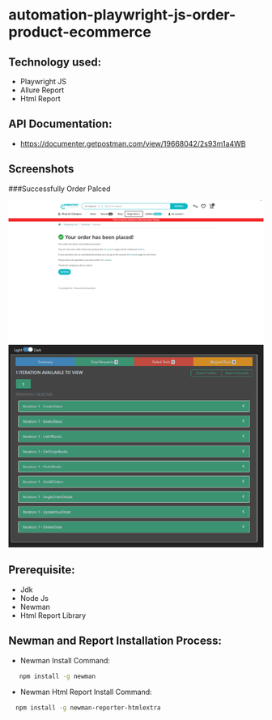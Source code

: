 # automation-playwright-js-order-product-ecommerce

## Technology used:
- Playwright JS
- Allure Report
- Html Report

## API Documentation:

 - https://documenter.getpostman.com/view/19668042/2s93m1a4WB

## Screenshots 
###Successfully Order Palced

![App Screenshot](https://raw.githubusercontent.com/shihab0005/automation-playwright-js-order-product-ecommerce/main/test-results/Registration-Registration-For-this-Site/test-finished-1.png)
![App Screenshot](https://github.com/shihab0005/Booking-System-API-Practice-with-Newman/blob/main/Capture2.PNG?raw=true)

## Prerequisite:

- Jdk
- Node Js
- Newman
- Html Report Library

## Newman and Report Installation Process:

- Newman Install Command:
```bash
   npm install -g newman
```
- Newman Html Report Install Command:
```bash
  npm install -g newman-reporter-htmlextra
```

